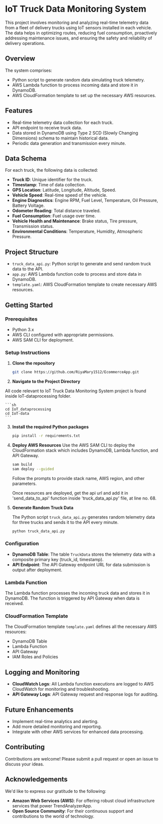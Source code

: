 # IoT Truck Data Monitoring System

This project involves monitoring and analyzing real-time telemetry data from a fleet of delivery trucks using IoT sensors installed in each vehicle. The data helps in optimizing routes, reducing fuel consumption, proactively addressing maintenance issues, and ensuring the safety and reliability of delivery operations.

## Overview

The system comprises:
- Python script to generate random data simulating truck telemetry.
- AWS Lambda function to process incoming data and store it in DynamoDB.
- AWS CloudFormation template to set up the necessary AWS resources.

## Features

- Real-time telemetry data collection for each truck.
- API endpoint to receive truck data.
- Data stored in DynamoDB using Type 2 SCD (Slowly Changing Dimensions) schema to maintain historical data.
- Periodic data generation and transmission every minute.

## Data Schema

For each truck, the following data is collected:
- **Truck ID**: Unique identifier for the truck.
- **Timestamp**: Time of data collection.
- **GPS Location**: Latitude, Longitude, Altitude, Speed.
- **Vehicle Speed**: Real-time speed of the vehicle.
- **Engine Diagnostics**: Engine RPM, Fuel Level, Temperature, Oil Pressure, Battery Voltage.
- **Odometer Reading**: Total distance traveled.
- **Fuel Consumption**: Fuel usage over time.
- **Vehicle Health and Maintenance**: Brake status, Tire pressure, Transmission status.
- **Environmental Conditions**: Temperature, Humidity, Atmospheric Pressure.

## Project Structure

- `truck_data_api.py`: Python script to generate and send random truck data to the API.
- `app.py`: AWS Lambda function code to process and store data in DynamoDB.
- `template.yaml`: AWS CloudFormation template to create necessary AWS resources.

## Getting Started

### Prerequisites

- Python 3.x
- AWS CLI configured with appropriate permissions.
- AWS SAM CLI for deployment.

### Setup Instructions

1. **Clone the repository**
    ```sh
    git clone https://github.com/RiyaMary1512/EcommerceApp.git
    ```

2. **Navigate to the Project Directory** 

All code relevant to IoT Truck Data Monitoring System project is found inside IoT-dataprocessing folder.

    ```sh
    cd IoT_dataprocessing
    cd IoT-data
    ```

3. **Install the required Python packages**
    ```sh
    pip install -r requirements.txt
    ```

4. **Deploy AWS Resources**
    Use the AWS SAM CLI to deploy the CloudFormation stack which includes DynamoDB, Lambda function, and API Gateway.
    ```bash
    sam build
    sam deploy --guided
    ```
    Follow the prompts to provide stack name, AWS region, and other parameters.

    Once resources are deployed, get the api url and add it in 'send_data_to_api' function inside 'truck_data_api.py' file, at line no. 68.

5. **Generate Random Truck Data**

    The Python script `truck_data_api.py` generates random telemetry data for three trucks and sends it to the API every minute.
    ```bash
    python truck_data_api.py
    ```

### Configuration

- **DynamoDB Table**: The table `TruckData` stores the telemetry data with a composite primary key (truck_id, timestamp).
- **API Endpoint**: The API Gateway endpoint URL for data submission is output after deployment.

### Lambda Function

The Lambda function processes the incoming truck data and stores it in DynamoDB. The function is triggered by API Gateway when data is received.

### CloudFormation Template

The CloudFormation template `template.yaml` defines all the necessary AWS resources:
- DynamoDB Table
- Lambda Function
- API Gateway
- IAM Roles and Policies

## Logging and Monitoring

- **CloudWatch Logs**: All Lambda function executions are logged to AWS CloudWatch for monitoring and troubleshooting.
- **API Gateway Logs**: API Gateway request and response logs for auditing.

## Future Enhancements

- Implement real-time analytics and alerting.
- Add more detailed monitoring and reporting.
- Integrate with other AWS services for enhanced data processing.

## Contributing

Contributions are welcome! Please submit a pull request or open an issue to discuss your ideas.

## Acknowledgements

We'd like to express our gratitude to the following:
- **Amazon Web Services (AWS)**: For offering robust cloud infrastructure services that power TrendAnalyzerApp.
- **Open Source Community**: For their continuous support and contributions to the world of technology.

